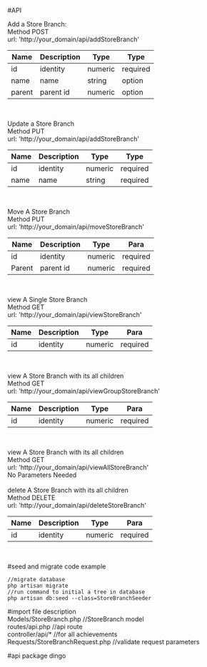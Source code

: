 #API

Add a Store Branch: <br>
Method POST <br>
url: 'http://your_domain/api/addStoreBranch' <br>

|Name|Description|Type|Type|
|---|---|---|---|
|id|identity|numeric|required|
| name | name | string | option |
| parent | parent id | numeric | option |
<br>

Update a Store Branch <br>
Method PUT <br>
url: 'http://your_domain/api/addStoreBranch' <br>

|Name|Description|Type|Type|
|---|---|---|---|
| id | identity |numeric| required |
| name | name | string | required |
<br>

Move A Store Branch <br>
Method PUT <br>
url: 'http://your_domain/api/moveStoreBranch' <br>

|Name|Description|Type|Para|
|---|---|---|---|
| id | identity |numeric| required |
| Parent | parent id | numeric | required |
<br>

view A Single Store Branch<br>
Method GET<br>
url: 'http://your_domain/api/viewStoreBranch'<br>

|Name|Description|Type|Para|
|---|---|---|---|
| id | identity |numeric| required |
<br>

view A Store Branch with its all children<br>
Method GET<br>
url: 'http://your_domain/api/viewGroupStoreBranch'<br>

|Name|Description|Type|Para|
|---|---|---|---|
| id | identity |numeric| required |
<br>

view A Store Branch with its all children<br>
Method GET<br>
url: 'http://your_domain/api/viewAllStoreBranch'<br>
No Parameters Needed
<br>
<br>
delete A Store Branch with its all children<br>
Method DELETE<br>
url: 'http://your_domain/api/deleteStoreBranch'<br>

|Name|Description|Type|Para|
|---|---|---|---|
| id | identity |numeric| required |
<br>

#seed and migrate code example
```
//migrate database
php artisan migrate 
//run command to initial a tree in database
php artisan db:seed --class=StoreBranchSeeder 

```

#import file description<br>
Models/StoreBranch.php //StoreBranch model <br>
routes/api.php //api route <br>
controller/api/* //for all achievements <br>
Requests/StoreBranchRequest.php  //validate request parameters <br>

#api package 
dingo

